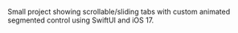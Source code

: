 Small project showing scrollable/sliding tabs with custom animated segmented control using SwiftUI and iOS 17.
